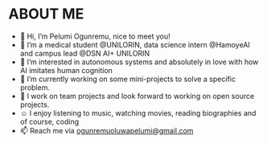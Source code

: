 # ABOUT ME

- 👋 Hi, I’m Pelumi Ogunremu, nice to meet you!
- 🧠 I’m a medical student @UNILORIN, data science intern @HamoyeAI and campus lead @DSN AI+ UNILORIN
- 👀 I’m interested in autonomous systems and absolutely in love with how AI imitates human cognition
- 🌱 I’m currently working on some mini-projects to solve a specific problem.
- 💞️ I work on team projects and look forward to working on open source projects.
- ☺️ I enjoy listening to music, watching movies, reading biographies and of course, coding
- 📫 Reach me via ogunremuoluwapelumi@gmail.com


<!---
Pelumi-Ogunremu/About_me is a ✨ special ✨ repository because its `README.md` (this file) appears on your GitHub profile.
You can click the Preview link to take a look at your changes.
--->
